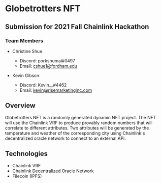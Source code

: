 # Globetrotters NFT

## Submission for 2021 Fall Chainlink Hackathon
### Team Members
- Christine Shue
  - Discord: porkshumai#0497
  - Email: cshue1@fordham.edu

- Kevin Gibson
  - Discord: Kevin__#4462
  - Email: kevin@risemarketinginc.com

## Overview
Globetrotters NFT is a randomly generated dynamic NFT project. The NFT will use the Chainlink VRF to produce provably random numbers that will correlate to different attributes. Two attributes will be generated by the temperature and weather of the corresponding city using Chainlink's decentralized oracle network to connect to an external API.

## Technologies
- Chainlink VRF
- Chainlink Decentralized Oracle Network
- Filecoin (IPFS)
